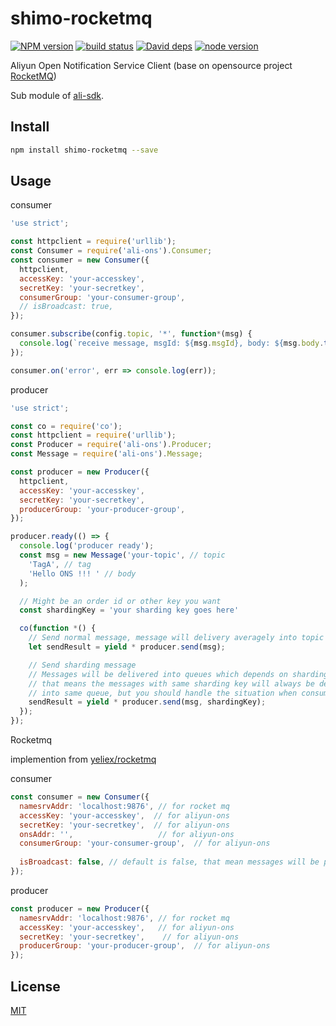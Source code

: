 shimo-rocketmq
=======

[![NPM version][npm-image]][npm-url]
[![build status][travis-image]][travis-url]
[![David deps][david-image]][david-url]
[![node version][node-image]][node-url]

[npm-image]: https://img.shields.io/npm/v/ali-ons.svg?style=flat-square
[npm-url]: https://npmjs.org/package/ali-ons
[travis-image]: https://img.shields.io/travis/ali-sdk/ali-ons.svg?style=flat-square
[travis-url]: https://travis-ci.org/ali-sdk/ali-ons
[david-image]: https://img.shields.io/david/ali-sdk/ali-ons.svg?style=flat-square
[david-url]: https://david-dm.org/ali-sdk/ali-ons
[node-image]: https://img.shields.io/badge/node.js-%3E=_4.2.3-green.svg?style=flat-square
[node-url]: http://nodejs.org/download/

Aliyun Open Notification Service Client (base on opensource project [RocketMQ](https://github.com/alibaba/RocketMQ/tree/master/rocketmq-client))

Sub module of [ali-sdk](https://github.com/ali-sdk/ali-sdk).

## Install

```bash
npm install shimo-rocketmq --save
```

## Usage

consumer

```js
'use strict';

const httpclient = require('urllib');
const Consumer = require('ali-ons').Consumer;
const consumer = new Consumer({
  httpclient,
  accessKey: 'your-accesskey',
  secretKey: 'your-secretkey',
  consumerGroup: 'your-consumer-group',
  // isBroadcast: true,
});

consumer.subscribe(config.topic, '*', function*(msg) {
  console.log(`receive message, msgId: ${msg.msgId}, body: ${msg.body.toString()}`)
});

consumer.on('error', err => console.log(err));
```

producer

```js
'use strict';

const co = require('co');
const httpclient = require('urllib');
const Producer = require('ali-ons').Producer;
const Message = require('ali-ons').Message;

const producer = new Producer({
  httpclient,
  accessKey: 'your-accesskey',
  secretKey: 'your-secretkey',
  producerGroup: 'your-producer-group',
});

producer.ready(() => {
  console.log('producer ready');
  const msg = new Message('your-topic', // topic
    'TagA', // tag
    'Hello ONS !!! ' // body
  );

  // Might be an order id or other key you want
  const shardingKey = 'your sharding key goes here'

  co(function *() {
    // Send normal message, message will delivery averagely into topic queues
    let sendResult = yield * producer.send(msg);

    // Send sharding message
    // Messages will be delivered into queues which depends on sharding key,
    // that means the messages with same sharding key will always be deliveried
    // into same queue, but you should handle the situation when consumers scaling yourself. 
    sendResult = yield * producer.send(msg, shardingKey);
  });
});
```

Rocketmq

implemention from [yeliex/rocketmq](https://github.com/yeliex/rocketmq)

consumer 

```js
const consumer = new Consumer({
  namesrvAddr: 'localhost:9876', // for rocket mq
  accessKey: 'your-accesskey',  // for aliyun-ons
  secretKey: 'your-secretkey',  // for aliyun-ons
  onsAddr: '',                   // for aliyun-ons
  consumerGroup: 'your-consumer-group',  // for aliyun-ons
  
  isBroadcast: false, // default is false, that mean messages will be pushed to consumer cluster only once.
});
```

producer

```js
const producer = new Producer({
  namesrvAddr: 'localhost:9876', // for rocket mq
  accessKey: 'your-accesskey',   // for aliyun-ons
  secretKey: 'your-secretkey',    // for aliyun-ons
  producerGroup: 'your-producer-group',  // for aliyun-ons
});
```

## License

[MIT](LICENSE)
